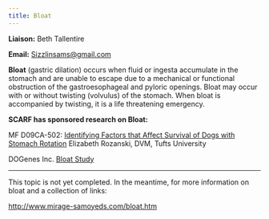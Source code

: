 ```yaml
---
title: Bloat
---
```

**Liaison:** Beth Tallentire

**Email:** [Sizzlinsams@gmail.com](mailto:Sizzlinsams@gmail.com)

**Bloat** (gastric dilation) occurs when fluid or ingesta accumulate in
the stomach and are unable to escape due to a mechanical or functional
obstruction of the gastroesophageal and pyloric openings. Bloat may
occur with or without twisting (volvulus) of the stomach. When bloat is
accompanied by twisting, it is a life threatening emergency.

**SCARF has sponsored research on Bloat:**

MF D09CA-502:  [Identifying Factors that Affect Survival of Dogs with Stomach Rotation](/research/current-studies/morris-grant-d09ca-502) Elizabeth Rozanski, DVM, Tufts University

DOGenes Inc. [Bloat Study](/research/current-studies/bloat-study)

- - -

This topic is not yet completed.  In the meantime, for more information
on bloat and a collection of links:

<http://www.mirage-samoyeds.com/bloat.htm>